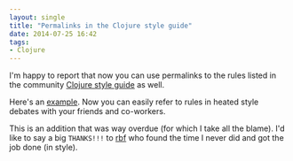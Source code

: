 ```yaml
---
layout: single
title: "Permalinks in the Clojure style guide"
date: 2014-07-25 16:42
tags:
- Clojure
---
```


I'm happy to report that now you can use permalinks to the rules listed in the
community [Clojure style guide](https://github.com/bbatsov/clojure-style-guide) as well.

Here's an
[example](https://github.com/bbatsov/clojure-style-guide#when-instead-of-single-branch-if).
Now you can easily refer to rules in heated style debates with your
friends and co-workers.

This is an addition that was way overdue (for which I take all the
blame). I'd like to say a big `THANKS!!!` to [rbf](https://github.com/rbf) who
found the time I never did and got the job done (in style).
